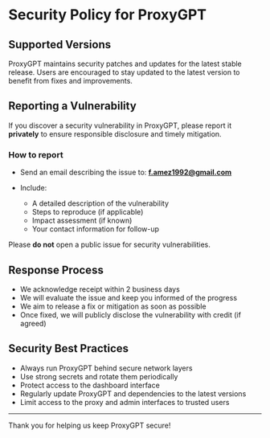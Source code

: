 # Security Policy for ProxyGPT

## Supported Versions

ProxyGPT maintains security patches and updates for the latest stable release. Users are encouraged to stay updated to the latest version to benefit from fixes and improvements.

## Reporting a Vulnerability

If you discover a security vulnerability in ProxyGPT, please report it **privately** to ensure responsible disclosure and timely mitigation.

### How to report

- Send an email describing the issue to: **f.amez1992@gmail.com**  
  

- Include:
  - A detailed description of the vulnerability  
  - Steps to reproduce (if applicable)  
  - Impact assessment (if known)  
  - Your contact information for follow-up  

Please **do not** open a public issue for security vulnerabilities.

## Response Process

- We acknowledge receipt within 2 business days  
- We will evaluate the issue and keep you informed of the progress  
- We aim to release a fix or mitigation as soon as possible  
- Once fixed, we will publicly disclose the vulnerability with credit (if agreed)

## Security Best Practices

- Always run ProxyGPT behind secure network layers  
- Use strong secrets and rotate them periodically  
- Protect access to the dashboard interface  
- Regularly update ProxyGPT and dependencies to the latest versions  
- Limit access to the proxy and admin interfaces to trusted users

---

Thank you for helping us keep ProxyGPT secure!
